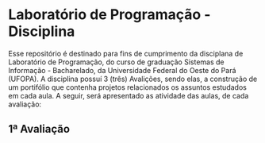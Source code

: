 # Laboratório de Programação - Disciplina
Esse repositório é destinado para fins de cumprimento da disciplana de Laboratório de Programação, do curso de graduação Sistemas de Informação - Bacharelado, da Universidade Federal do Oeste do Pará (UFOPA). A disciplina possuí 3 (três) Avalições, sendo elas, a construção de um portifólio que contenha projetos relacionados os assuntos estudados em cada aula. A seguir, será apresentado as atividade das aulas, de cada avaliação:
## 1ª Avaliação
